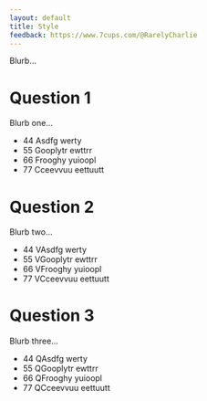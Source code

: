 ```yaml
---
layout: default
title: Style
feedback: https://www.7cups.com/@RarelyCharlie
---
```

Blurb...

# Question 1

Blurb one...

- 44 Asdfg werty
- 55 Gooplytr ewttrr
- 66 Frooghy yuioopl
- 77 Cceevvuu eettuutt

# Question 2

Blurb two...

- 44 VAsdfg werty
- 55 VGooplytr ewttrr
- 66 VFrooghy yuioopl
- 77 VCceevvuu eettuutt

# Question 3

Blurb three...

- 44 QAsdfg werty
- 55 QGooplytr ewttrr
- 66 QFrooghy yuioopl
- 77 QCceevvuu eettuutt



